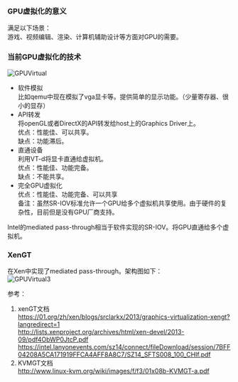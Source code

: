 ### GPU虚拟化的意义   
满足以下场景：  
游戏、视频编辑、渲染、计算机辅助设计等方面对GPU的需要。

### 当前GPU虚拟化的技术  
![GPUVirtual](https://01.org/sites/default/files/xengt2.png)  
+ 软件模拟    
  比如qemu中现在模拟了vga显卡等。提供简单的显示功能。（少量寄存器、很小的显存）  
+ API转发   
  将openGL或者DirectX的API转发给host上的Graphics Driver上。  
  优点：性能佳、可以共享。  
  缺点：功能滞后。  
+ 直通设备   
  利用VT-d将显卡直通给虚拟机。  
  优点：性能佳、功能完备。    
  缺点：不能共享。  
+ 完全GPU虚拟化   
  优点：性能佳、功能完备、可以共享   
备注：虽然SR-IOV标准允许一个GPU给多个虚拟机共享使用。由于硬件的复杂性，目前但是没有GPU厂商支持。 

Intel的mediated pass-through相当于软件实现的SR-IOV。将GPU直通给多个虚拟机。  

### XenGT
在Xen中实现了mediated pass-through。架构图如下：  
![GPUVirtual3](https://01.org/sites/default/files/xengt3.png)  
 

参考：   
1. xenGT文档   
https://01.org/zh/xen/blogs/srclarkx/2013/graphics-virtualization-xengt?langredirect=1    
http://lists.xenproject.org/archives/html/xen-devel/2013-09/pdf4ObWP0JtcP.pdf    
https://intel.lanyonevents.com/sz14/connect/fileDownload/session/7BFF04208A5CA171919FFCA4AFF8A8C7/SZ14_SFTS008_100_CHIf.pdf  
2. KVMGT文档   
http://www.linux-kvm.org/wiki/images/f/f3/01x08b-KVMGT-a.pdf   
